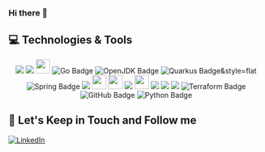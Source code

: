 ### Hi there 👋

## 💻 Technologies & Tools

<p align="center">

<img src="https://img.shields.io/badge/html5-%23E34F26.svg?style=for-the-badge&logo=html5&logoColor=white&style=flat" heigth="25"/>
<img src="https://img.shields.io/badge/css3-%231572B6.svg?style=for-the-badge&logo=css3&logoColor=white&style=flat" heigth="25"/>
<img src="https://img.shields.io/badge/TypeScript-3178C6.svg?style=for-the-badge&logo=TypeScript&logoColor=white&style=flat" height="28"/>
<img src="https://img.shields.io/badge/Go-00ADD8?logo=go&logoColor=fff&style=flat" alt="Go Badge">
<img src="https://img.shields.io/badge/OpenJDK-000?logo=openjdk&logoColor=fff&style=flat" alt="OpenJDK Badge">
<img src="https://img.shields.io/badge/Quarkus-4695EB?logo=quarkus&logoColor=fff&style=flat" alt="Quarkus Badge&style=flat">
<img src="https://img.shields.io/badge/Spring-6DB33F?logo=spring&logoColor=fff&style=flat" alt="Spring Badge">
<img src="https://img.shields.io/badge/Flutter-%2302569B.svg?style=for-the-badge&logo=Flutter&logoColor=white&style=flat" heigth="25"/>
<img src="https://img.shields.io/badge/MongoDB-%234ea94b.svg?&style=for-the-badge&logo=mongodb&logoColor=white&style=flat" height="28"/>
<img src="https://img.shields.io/badge/postgres-%23316192.svg?&style=for-the-badge&logo=postgresql&logoColor=white&style=flat" height="28"/>
<img src="https://img.shields.io/badge/Apache%20Kafka-231F20.svg?style=for-the-badge&logo=Apache-Kafka&logoColor=white&style=flat" heigth="25"/>
<img src="https://img.shields.io/badge/Amazon%20AWS-232F3E.svg?style=for-the-badge&logo=Amazon-AWS&logoColor=white&style=flat" height="28"/>
<img src="https://img.shields.io/badge/Linux-FCC624?style=for-the-badge&logo=linux&logoColor=black&style=flat" heigth="25"/>
<img src="https://img.shields.io/badge/docker-%230db7ed.svg?style=for-the-badge&logo=docker&logoColor=white&style=flat" heigth="25"/>
<img src="https://img.shields.io/badge/kubernetes-%23326ce5.svg?style=for-the-badge&logo=kubernetes&logoColor=white&style=flat" heigth="25"/>
<img src="https://img.shields.io/badge/terraform-%235835CC.svg?style=for-the-badge&logo=terraform&logoColor=white" alt="Terraform Badge"/>
<img src="https://img.shields.io/badge/github-%23121011.svg?style=for-the-badge&logo=github&logoColor=white" alt="GitHub Badge"/>
<img src="https://img.shields.io/badge/python-3670A0?style=for-the-badge&logo=python&logoColor=ffdd54" alt="Python Badge"/>

## 🎯 Let's Keep in Touch and Follow me 

[![LinkedIn](https://img.shields.io/badge/linkedin-%230077B5.svg?&style=for-the-badge&logo=linkedin&logoColor=white)](https://www.linkedin.com/in/andrevalverdebrazil/)
